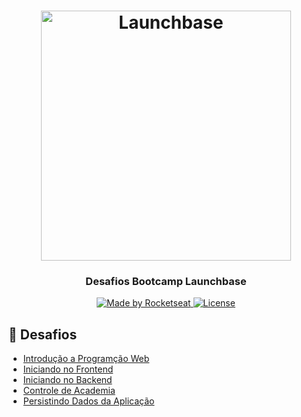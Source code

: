 <h1 align="center">
    <img alt="Launchbase" src="https://storage.googleapis.com/golden-wind/bootcamp-launchbase/logo.png" width="400px" />
</h1>

<h3 align="center">
  Desafios Bootcamp Launchbase
</h3>

<p align="center">

  <a href="https://rocketseat.com.br">
    <img alt="Made by Rocketseat" src="https://img.shields.io/badge/made%20by-Rocketseat-%23F8952D">
  </a>

  <a href="LICENSE" >
    <img alt="License" src="https://img.shields.io/badge/license-MIT-%23F8952D">
  </a>

</p>

## :rocket: Desafios

- [Introdução a Programção Web](https://github.com/Brendler17/LaunchBase/tree/master/1-introducao-programacao-web)
- [Iniciando no Frontend](https://github.com/Brendler17/LaunchBase/tree/master/2-iniciando-frontend)
- [Iniciando no Backend](https://github.com/Brendler17/LaunchBase/tree/master/3-iniciando-backend)
- [Controle de Academia](https://github.com/Brendler17/LaunchBase/tree/master/4-controle-academia)
- [Persistindo Dados da Aplicação](https://github.com/Brendler17/LaunchBase/tree/master/5-persistindo-dados-aplicacao)
